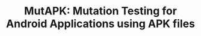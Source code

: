 ---
title: "MutAPK: Mutation Testing for Android Applications using APK files"
description: "Mutation testing for Android Applications using APK files instead of Source Code. This project uses a set of 38 Android-specific mutation operators defined by MDroid+ project which can be automatically seeded into a target application and analyzed on a set of test cases. Current state of research show that APK-based solution outperforms (in terms of time) Source Code-based solutions"

people:
  - mastCamilo

topic: Mutation Testing
image: /img/project-images/MutAPK_logo.png
no-link: true
layout: project
---